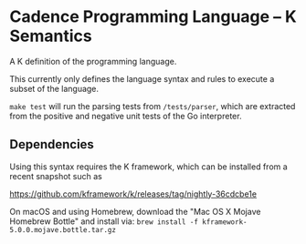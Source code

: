 # Cadence Programming Language – K Semantics

A K definition of the programming language.

This currently only defines the language syntax and rules to execute a subset of the language.

`make test` will run the parsing tests from `/tests/parser`,
which are extracted from the positive and negative unit tests
of the Go interpreter.

## Dependencies

Using this syntax requires the K framework,
which can be installed from a recent snapshot such as

https://github.com/kframework/k/releases/tag/nightly-36cdcbe1e

On macOS and using Homebrew, download the "Mac OS X Mojave Homebrew Bottle" and install via:
`brew install -f kframework-5.0.0.mojave.bottle.tar.gz`
